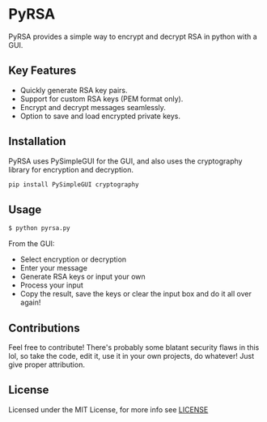 # PyRSA

PyRSA provides a simple way to encrypt and decrypt RSA in python with a GUI. 

## Key Features
- Quickly generate RSA key pairs.
- Support for custom RSA keys (PEM format only).
- Encrypt and decrypt messages seamlessly.
- Option to save and load encrypted private keys.

## Installation
PyRSA uses PySimpleGUI for the GUI, and also uses the cryptography library for encryption and decryption.

``` python
pip install PySimpleGUI cryptography
```
## Usage
``` python
$ python pyrsa.py
```
From the GUI:
- Select encryption or decryption
- Enter your message
- Generate RSA keys or input your own
- Process your input
- Copy the result, save the keys or clear the input box and do it all over again!

## Contributions
Feel free to contribute! There's probably some blatant security flaws in this lol, so take the code, edit it, use it in your own projects, do whatever! Just give proper attribution.

## License
Licensed under the MIT License, for more info see [LICENSE](https://github.com/dp-zini/PyRSA/blob/main/LICENSE)
